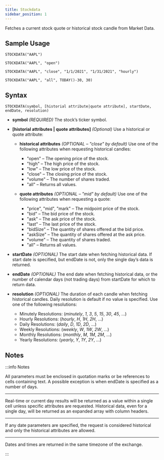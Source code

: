```yaml
---
title: Stockdata
sidebar_position: 1
---
```


Fetches a current stock quote or historical stock candle from Market Data.

## Sample Usage

    STOCKDATA("AAPL")

    STOCKDATA("AAPL", "open")

    STOCKDATA("AAPL", "close", "1/1/2021", "1/31/2021", "hourly")

    STOCKDATA("AAPL", "all", TODAY()-30, 30)

## Syntax

    STOCKDATA(symbol, [historial attribute|quote attribute], startDate, endDate, resolution)

- **symbol** _(REQUIRED)_ The stock’s ticker symbol.

- **[historial attributes | quote attributes]** _(Optional)_ Use a historical or quote attribute:

  - **historical attributes** _(OPTIONAL – "close" by default)_ Use one of the following attributes when requesting historical candles:

    - "open" – The opening price of the stock.
    - "high" – The high price of the stock.
    - "low" – The low price of the stock.
    - "close" – The closing price of the stock.
    - "volume" – The number of shares traded.
    - "all" – Returns all values.

  - **quote attributes** _(OPTIONAL – "mid" by default)_ Use one of the following attributes when requesting a quote:
    - "price", "mid", "mark" – The midpoint price of the stock.
    - "bid" – The bid price of the stock.
    - "ask" – The ask price of the stock.
    - "last" – The last price of the stock.
    - "bidSize" – The quantity of shares offered at the bid price.
    - "askSize" – The quantity of shares offered at the ask price.
    - "volume" – The quantity of shares traded.
    - "all" – Returns all values.

- **startDate** _(OPTIONAL)_ The start date when fetching historical data. If start date is specified, but endDate is not, only the single day’s data is returned.

- **endDate** _(OPTIONAL)_ The end date when fetching historical data, or the number of calendar days (not trading days) from startDate for which to return data.

- **resolution** _(OPTIONAL)_ The duration of each candle when fetching historical candles. Daily resolution is default if no value is specified. Use one of the following resolutions:
  - Minutely Resolutions: (_minutely_, _1_, _3_, _5_, _15_, _30_, _45_, ...)
  - Hourly Resolutions: (_hourly_, _H_, _1H_, _2H_, ...)
  - Daily Resolutions: (_daily_, _D_, _1D_, _2D_, ...)
  - Weekly Resolutions: (_weekly_, _W_, _1W_, _2W_, ...)
  - Monthly Resolutions: (_monthly_, _M_, _1M_, _2M_, ...)
  - Yearly Resolutions: (_yearly_, _Y_, _1Y_, _2Y_, ...)

## Notes

:::info Notes

All parameters must be enclosed in quotation marks or be references to cells containing text. A possible exception is when endDate is specified as a number of days.

---

Real-time or current day results will be returned as a value within a single cell unless specific attributes are requested. Historical data, even for a single day, will be returned as an expanded array with column headers.

---

If any date parameters are specified, the request is considered historical and only the historical attributes are allowed.

---

Dates and times are returned in the same timezone of the exchange.

:::

